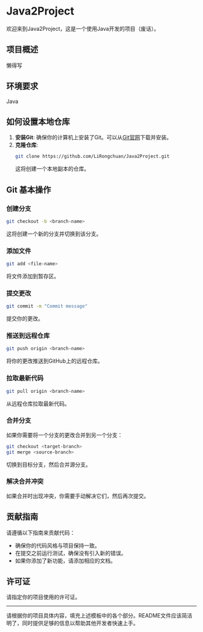 # Java2Project

欢迎来到Java2Project，这是一个使用Java开发的项目（废话）。

## 项目概述

懒得写

## 环境要求

Java

## 如何设置本地仓库

1. **安装Git**: 确保你的计算机上安装了Git。可以从[Git官网](https://git-scm.com/)下载并安装。
2. **克隆仓库**:
   ```bash
   git clone https://github.com/LiRongchuan/Java2Project.git
   ```
   这将创建一个本地副本的仓库。

## Git 基本操作

### 创建分支
```bash
git checkout -b <branch-name>
```
这将创建一个新的分支并切换到该分支。

### 添加文件
```bash
git add <file-name>
```
将文件添加到暂存区。

### 提交更改
```bash
git commit -m "Commit message"
```
提交你的更改。

### 推送到远程仓库
```bash
git push origin <branch-name>
```
将你的更改推送到GitHub上的远程仓库。

### 拉取最新代码
```bash
git pull origin <branch-name>
```
从远程仓库拉取最新代码。

### 合并分支
如果你需要将一个分支的更改合并到另一个分支：
```bash
git checkout <target-branch>
git merge <source-branch>
```
切换到目标分支，然后合并源分支。

### 解决合并冲突
如果合并时出现冲突，你需要手动解决它们，然后再次提交。

## 贡献指南

请遵循以下指南来贡献代码：
- 确保你的代码风格与项目保持一致。
- 在提交之前运行测试，确保没有引入新的错误。
- 如果你添加了新功能，请添加相应的文档。

## 许可证

请指定你的项目使用的许可证。

---

请根据你的项目具体内容，填充上述模板中的各个部分。README文件应该简洁明了，同时提供足够的信息以帮助其他开发者快速上手。
